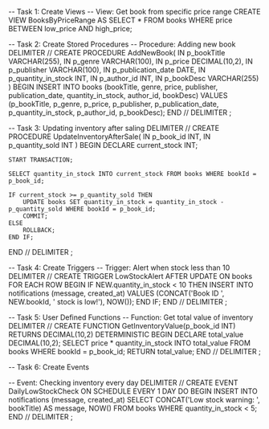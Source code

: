 -- Task 1: Create Views
-- View: Get book from specific price range
CREATE VIEW BooksByPriceRange AS
SELECT * FROM books
WHERE price BETWEEN low_price AND high_price;

-- Task 2: Create Stored Procedures
-- Procedure: Adding new book
DELIMITER //
CREATE PROCEDURE AddNewBook(
    IN p_bookTitle VARCHAR(255),
    IN p_genre VARCHAR(100),
    IN p_price DECIMAL(10,2),
    IN p_publisher VARCHAR(100),
    IN p_publication_date DATE,
    IN p_quantity_in_stock INT,
    IN p_author_id INT,
    IN p_bookDesc VARCHAR(255)
)
BEGIN
    INSERT INTO books (bookTitle, genre, price, publisher, publication_date, quantity_in_stock, author_id, bookDesc)
    VALUES (p_bookTitle, p_genre, p_price, p_publisher, p_publication_date, p_quantity_in_stock, p_author_id, p_bookDesc);
END //
DELIMITER ;

-- Task 3: Updating inventory after saling
DELIMITER //
CREATE PROCEDURE UpdateInventoryAfterSale(
    IN p_book_id INT,
    IN p_quantity_sold INT
)
BEGIN
    DECLARE current_stock INT;
    
    START TRANSACTION;
    
    SELECT quantity_in_stock INTO current_stock FROM books WHERE bookId = p_book_id;
    
    IF current_stock >= p_quantity_sold THEN
        UPDATE books SET quantity_in_stock = quantity_in_stock - p_quantity_sold WHERE bookId = p_book_id;
        COMMIT;
    ELSE
        ROLLBACK;
    END IF;
END //
DELIMITER ;

-- Task 4: Create Triggers
-- Trigger: Alert when stock less than 10
DELIMITER //
CREATE TRIGGER LowStockAlert
AFTER UPDATE ON books
FOR EACH ROW
BEGIN
    IF NEW.quantity_in_stock < 10 THEN
        INSERT INTO notifications (message, created_at)
        VALUES (CONCAT('Book ID ', NEW.bookId, ' stock is low!'), NOW());
    END IF;
END //
DELIMITER ;

-- Task 5: User Defined Functions
-- Function: Get total value of inventory
DELIMITER //
CREATE FUNCTION GetInventoryValue(p_book_id INT) RETURNS DECIMAL(10,2) DETERMINISTIC
BEGIN
    DECLARE total_value DECIMAL(10,2);
    SELECT price * quantity_in_stock INTO total_value FROM books WHERE bookId = p_book_id;
    RETURN total_value;
END //
DELIMITER ;


-- Task 6: Create Events

-- Event: Checking inventory every day
DELIMITER //
CREATE EVENT DailyLowStockCheck
ON SCHEDULE EVERY 1 DAY
DO
BEGIN
    INSERT INTO notifications (message, created_at)
    SELECT CONCAT('Low stock warning: ', bookTitle) AS message, NOW()
    FROM books WHERE quantity_in_stock < 5;
END //
DELIMITER ;
